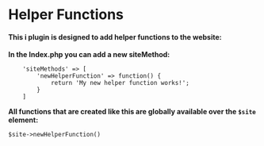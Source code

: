 # Helper Functions

#### This i plugin is designed to add helper functions to the website:

**In the Index.php you can add a new siteMethod:**
```
    'siteMethods' => [
        'newHelperFunction' => function() {
            return 'My new helper function works!';
        }
    ]
```

**All functions that are created like this are globally available over the `$site` element:**
```
$site->newHelperFunction()
```
